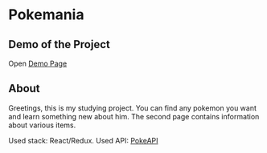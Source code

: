 # Pokemania

## Demo of the Project

Open [Demo Page](https://must4ch3z.github.io/Pokemania/)

## About

Greetings, this is my studying project. You can find any pokemon you want and learn something new about him.
The second page contains information about various items.

Used stack: React/Redux.
Used API: [PokeAPI](https://pokeapi.co/)